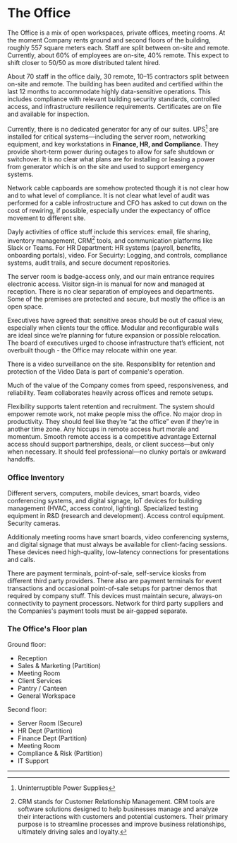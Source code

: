 # The Office

The Office is a mix of open workspaces, private offices, meeting rooms. At the moment Company rents ground and second floors of the building, roughly 557 square meters each. Staff are split between on-site and remote. Currently, about 60% of employees are on-site, 40% remote. This  expect to shift closer to 50/50 as more distributed talent hired.

About 70 staff in the office daily, 30 remote, 10–15 contractors split between on-site and remote. The building has been audited and certified within the last 12 months to accommodate highly data-sensitive operations. This includes compliance with relevant building security standards, controlled access, and infrastructure resilience requirements. Certificates are on file and available for inspection.

Currently, there is no dedicated generator for any of our suites.
UPS[^2] are installed for critical systems—including the server room, networking equipment, and key workstations in **Finance, HR, and Compliance**. They provide short-term power during outages to allow for safe shutdown or switchover. It is no clear what plans are for installing or leasing a power from generator which is on the site and used to support emergency systems.

Network cable capboards are somehow protected though it is not clear how and to what level of compliance. It is not clear what level of audit was performed for a cable infrostructure and CFO has asked to cut down on the cost of rewiring, if possible, especially under the expectancy of office movement to different site.

Dayly activities of office stuff include this services: email, file sharing, inventory management, CRM[^1] tools, and communication platforms like Slack or Teams.  For HR Department: HR systems (payroll, benefits, onboarding portals), video. For Secuirty:  Logging, and controls, compliance systems, audit trails, and secure document repositories.

The server room is badge-access only, and our main entrance requires electronic access. Visitor sign-in is manual for now and  managed at reception. There is no clear separation of employees and departments. Some of the premises are protected and secure, but mostly the office is an open space.

Executives have agreed that: sensitive areas should be out of casual view, especially when clients tour the office. Modular and reconfigurable walls are ideal since we’re planning for future expansion or possible relocation. The board of executives urged to choose infrastructure that’s efficient, not overbuilt though - the Office may relocate within one year.

There  is a video surveillance on the site. Responsiblity for retention and protection of the Video Data is part of companie's operation.

Much of the value of the Company comes from speed, responsiveness, and reliability. Team collaborates heavily across offices and remote setups.

Flexibility supports talent retention and recruitment. The system should empower remote work, not make people miss the office. No major drop in productivity. They should feel like they’re “at the office” even if they’re in another time zone.
Any hiccups in remote access hurt morale and momentum. Smooth remote access is a competitive advantage
External access should support partnerships, deals, or client success—but only when necessary. It should feel professional—no clunky portals or awkward handoffs.


### Office Inventory

Different servers, computers, mobile devices, smart boards, video conferencing systems, and digital signage,  IoT devices for building management (HVAC, access control, lighting). Specialized testing equipment in R&D (research and development). Access control equipment. Security cameras.

Additionaly meeting rooms have smart boards, video conferencing systems, and digital signage that must always be available for client-facing sessions. These devices need high-quality, low-latency connections for presentations and calls.

There are payment terminals, point-of-sale, self-service kiosks from different third party providers. There also are payment terminals for event transactions and occasional point-of-sale setups for partner demos that required by company stuff. This devices must maintain secure, always-on connectivity to payment processors. Network for third party suppliers and the Companies's payment tools must be air-gapped separate.

### The Office's Floor plan

Ground floor:

- Reception      
- Sales & Marketing (Partition)
- Meeting Room
- Client Services 
- Pantry / Canteen
- General Workspace


Second floor:

- Server Room (Secure)
- HR Dept (Partition)
- Finance Dept (Partition)
- Meeting Room
- Compliance & Risk (Partition)
- IT Support

---

[^1]: CRM stands for Customer Relationship Management. CRM tools are software solutions designed to help businesses manage and analyze their interactions with customers and potential customers. Their primary purpose is to streamline processes and improve business relationships, ultimately driving sales and loyalty.
[^2]: Uninterruptible Power Supplies
